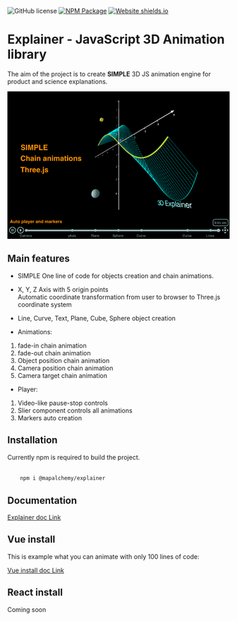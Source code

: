 ![GitHub license](https://img.shields.io/badge/license-MIT-blue.svg)
[![NPM Package][npm]][npm-url]
[![Website shields.io](https://img.shields.io/website-up-down-green-red/http/shields.io.svg)](https://mathdoc.mapalchemy.com/)

# Explainer - JavaScript 3D Animation library

The aim of the project is to create **SIMPLE** 3D JS animation engine for product and science explanations. 

![Explainer](https://github.com/DaniloBabovic/three-explainer/blob/main/explainer_main.png)


## Main features

- SIMPLE
One line of code for objects creation and chain animations.

- X, Y, Z Axis with 5 origin points  
Automatic coordinate transformation from user to browser to Three.js coordinate system  

- Line, Curve, Text, Plane, Cube, Sphere object creation

- Animations: 
1. fade-in chain animation
2. fade-out chain animation 
3. Object position chain animation
4. Camera position chain animation 
5. Camera target chain animation 

- Player:
1. Video-like pause-stop controls
2. Slier component controls all animations
3. Markers auto creation 

## Installation

Currently npm is required to build the project.

```bash

	npm i @mapalchemy/explainer

```

## Documentation ##

[Explainer doc Link](https://mathdoc.mapalchemy.com/)

## Vue install ##

This is example what you can animate with only 100 lines of code:

[Vue install doc Link](https://github.com/DaniloBabovic/three-explainer/blob/main/VUE_INSTALL.md)

## React install ##

Coming soon

[npm]: https://img.shields.io/npm/v/@mapalchemy/explainer
[npm-url]: https://www.npmjs.com/package/@mapalchemy/explainer
[build-size]: https://badgen.net/bundlephobia/minzip/@mapalchemy/explainer
[build-size-url]: https://bundlephobia.com/result?p=@mapalchemy/explainer
